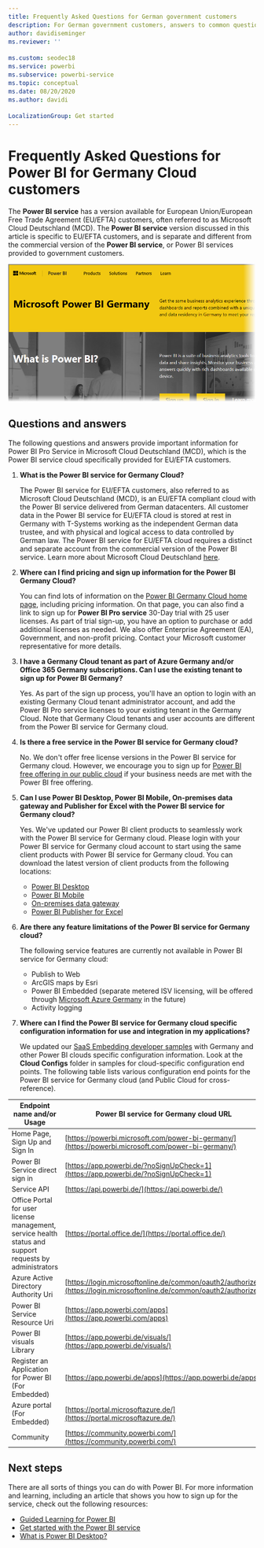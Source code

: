 ```yaml
---
title: Frequently Asked Questions for German government customers
description: For German government customers, answers to common questions for the Power BI German government service
author: davidiseminger
ms.reviewer: ''

ms.custom: seodec18
ms.service: powerbi
ms.subservice: powerbi-service
ms.topic: conceptual
ms.date: 08/20/2020
ms.author: davidi

LocalizationGroup: Get started
---
```

# Frequently Asked Questions for Power BI for Germany Cloud customers
The **Power BI service** has a version available for European Union/European Free Trade Agreement (EU/EFTA) customers, often referred to as Microsoft Cloud Deutschland (MCD). The **Power BI service** version discussed in this article is specific to EU/EFTA customers, and is separate and different from the commercial version of the **Power BI service**, or Power BI services provided to government customers.

![Screenshot of Microsoft Power B I Germany home page.](media/service-govde-faq/govde-faq_01.png)

## Questions and answers

The following questions and answers provide important information for Power BI Pro Service in Microsoft Cloud Deutschland (MCD), which is the Power BI service cloud specifically provided for EU/EFTA customers.

1. **What is the Power BI service for Germany Cloud?**
   
   The Power BI service for EU/EFTA customers, also referred to as Microsoft Cloud Deutschland (MCD), is an EU/EFTA compliant cloud with the Power BI service delivered from German datacenters. All customer data in the Power BI service for EU/EFTA cloud is stored at rest in Germany with T-Systems working as the independent German data trustee, and with physical and logical access to data controlled by German law. The Power BI service for EU/EFTA cloud requires a distinct and separate account from the commercial version of the Power BI service. Learn more about Microsoft Cloud Deutschland [here](https://www.microsoft.com/trustcenter/cloudservices/nationalcloud).
2. **Where can I find pricing and sign up information for the Power BI Germany Cloud?**
   
   You can find lots of information on the [Power BI Germany Cloud home page](https://powerbi.microsoft.com/power-bi-germany/), including pricing information. On that page, you can also find a link to sign up for **Power BI Pro service** 30-Day trial with 25 user licenses. As part of trial sign-up, you have an option to purchase or add additional licenses as needed. We also offer Enterprise Agreement (EA), Government, and non-profit pricing. Contact your Microsoft customer representative for more details.
3. **I have a Germany Cloud tenant as part of Azure Germany and/or Office 365 Germany subscriptions. Can I use the existing tenant to sign up for Power BI Germany?**
   
   Yes. As part of the sign up process, you'll have an option to login with an existing Germany Cloud tenant administrator account, and add the Power BI Pro service licenses to your existing tenant in the Germany Cloud. Note that Germany Cloud tenants and user accounts are different from the Power BI service for Germany cloud.
4. **Is there a free service in the Power BI service for Germany cloud?**
   
   No. We don't offer free license versions in the Power BI service for Germany cloud. However, we encourage you to sign up for [Power BI free offering in our public cloud](https://powerbi.microsoft.com/get-started/) if your business needs are met with the Power BI free offering.
5. **Can I use Power BI Desktop, Power BI Mobile, On-premises data gateway and Publisher for Excel with the Power BI service for Germany cloud?**
   
   Yes. We've updated our Power BI client products to seamlessly work with the Power BI service for Germany cloud. Please login with your Power BI service for Germany cloud account to start using the same client products with Power BI service for Germany cloud. You can download the latest version of client products from the following locations:
   
   * [Power BI Desktop](https://powerbi.microsoft.com/desktop/)
   * [Power BI Mobile](https://powerbi.microsoft.com/mobile/)
   * [On-premises data gateway](https://powerbi.microsoft.com/gateway/)
   * [Power BI Publisher for Excel](https://powerbi.microsoft.com/excel-dashboard-publisher/)
6. **Are there any feature limitations of the Power BI service for Germany cloud?**
   
   The following service features are currently not available in Power BI service for Germany cloud:
   
   * Publish to Web
   * ArcGIS maps by Esri
   * Power BI Embedded (separate metered ISV licensing, will be offered through [Microsoft Azure Germany](https://azure.microsoft.com/overview/clouds/germany/) in the future)
   * Activity logging

7. **Where can I find the Power BI service for Germany cloud specific configuration information for use and integration in my applications?**
   
   We updated our [SaaS Embedding developer samples](https://github.com/Microsoft/PowerBI-Developer-Samples) with Germany and other Power BI clouds specific configuration information. Look at the **Cloud Configs** folder in samples for cloud-specific configuration end points. The following table lists  various configuration end points for the Power BI service for Germany cloud (and Public Cloud for cross-reference).

| **Endpoint name and/or Usage** | **Power BI service for Germany cloud URL** | **Equivalent URL in Public Cloud (for cross-reference)** |
| --- | --- | --- |
| Home Page, Sign Up and Sign In |[https://powerbi.microsoft.com/power-bi-germany/](https://powerbi.microsoft.com/power-bi-germany/) |[https://powerbi.microsoft.com/](https://powerbi.microsoft.com/) |
| Power BI Service direct sign in |[https://app.powerbi.de/?noSignUpCheck=1](https://app.powerbi.de/?noSignUpCheck=1) |[https://app.powerbi.com/?noSignUpCheck=1](https://app.powerbi.com/?noSignUpCheck=1) |
| Service API |[https://api.powerbi.de/](https://api.powerbi.de/) |[https://api.powerbi.com/](https://api.powerbi.com/) |
| Office Portal for user license management, service health status and support requests by administrators |[https://portal.office.de/](https://portal.office.de/) |[https://portal.office.com/](https://portal.office.com/) |
| Azure Active Directory Authority Uri |[https://login.microsoftonline.de/common/oauth2/authorize/](https://login.microsoftonline.de/common/oauth2/authorize/) |[https://login.microsoftonline.com/common/oauth2/authorize/](https://login.microsoftonline.com/common/oauth2/authorize/) |
| Power BI Service Resource Uri |[https://app.powerbi.com/apps](https://app.powerbi.com/apps) | |
| Power BI visuals Library |[https://app.powerbi.de/visuals/](https://app.powerbi.de/visuals/) |[https://app.powerbi.com/visuals/](https://app.powerbi.com/visuals/) |
| Register an Application for Power BI (For Embedded) |[https://app.powerbi.de/apps](https://app.powerbi.de/apps) |[https://app.powerbi.com/apps](https://app.powerbi.com/apps) |
| Azure portal (For Embedded) |[https://portal.microsoftazure.de/](https://portal.microsoftazure.de/) |[https://portal.azure.com/](https://portal.azure.com/) |
| Community |[https://community.powerbi.com/](https://community.powerbi.com/) |[https://community.powerbi.com/](https://community.powerbi.com/) |

## Next steps
There are all sorts of things you can do with Power BI. For more information and learning, including an article that shows you how to sign up for the service, check out the following resources:

* [Guided Learning for Power BI](https://docs.microsoft.com/learn/powerplatform/power-bi?WT.mc_id=powerbi_landingpage-docs-link)
* [Get started with the Power BI service](../fundamentals/service-get-started.md)
* [What is Power BI Desktop?](../fundamentals/desktop-what-is-desktop.md)
